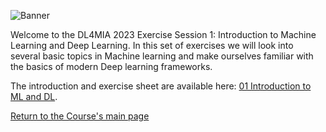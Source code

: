 ![Banner](https://heathered-minnow-f5a.notion.site/image/https%3A%2F%2Fprod-files-secure.s3.us-west-2.amazonaws.com%2F10bcea8c-e347-41c2-830b-9cba925c8c74%2F1f3ff9b0-0b80-4e6d-96c3-a31ecb2b1e0e%2FDL4MIA_banner_2023.png?table=block&id=c803086d-d342-4e13-93fc-323ec38f6811&spaceId=10bcea8c-e347-41c2-830b-9cba925c8c74&width=2000&userId=&cache=v2)


Welcome to the DL4MIA 2023 Exercise Session 1: Introduction to Machine Learning and Deep Learning. In this set of exercises we will look into several basic topics in Machine learning and make ourselves familiar with the basics of modern Deep learning frameworks.


The introduction and exercise sheet are available here: [01 Introduction to ML and DL](https://tinyurl.com/4434wfa7).


[Return to the Course's main page](https://tinyurl.com/33y2b2hk)

